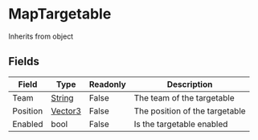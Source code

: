 # MapTargetable
Inherits from object
## Fields
|Field|Type|Readonly|Description|
|---|---|---|---|
|Team|[String](../static/string.md)|False|The team of the targetable|
|Position|[Vector3](../static/vector3.md)|False|The position of the targetable|
|Enabled|bool|False|Is the targetable enabled|
